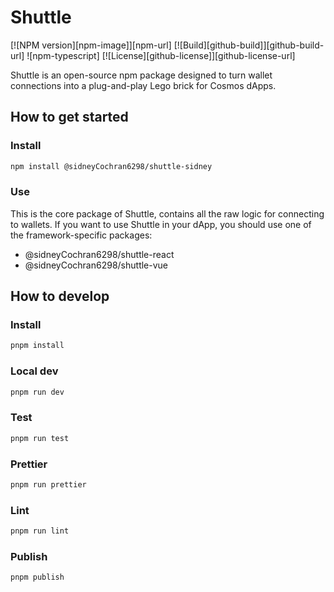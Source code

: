 # Shuttle

[![NPM version][npm-image]][npm-url]
[![Build][github-build]][github-build-url]
![npm-typescript]
[![License][github-license]][github-license-url]

Shuttle is an open-source npm package designed to turn wallet connections into a plug-and-play Lego brick for Cosmos dApps.

## How to get started

### Install

```bash
npm install @sidneyCochran6298/shuttle-sidney
```

### Use

This is the core package of Shuttle, contains all the raw logic for connecting to wallets. If you want to use Shuttle in your dApp, you should use one of the framework-specific packages:

- @sidneyCochran6298/shuttle-react
- @sidneyCochran6298/shuttle-vue

## How to develop

### Install

```bash
pnpm install
```

### Local dev

```bash
pnpm run dev
```

### Test

```bash
pnpm run test
```

### Prettier

```bash
pnpm run prettier
```

### Lint

```bash
pnpm run lint
```

### Publish

```bash
pnpm publish
```